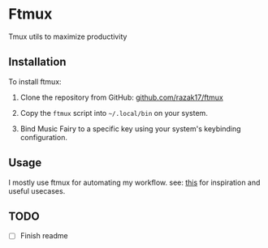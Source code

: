 # Ftmux

Tmux utils to maximize productivity

## Installation

To install ftmux:

1. Clone the repository from GitHub: [github.com/razak17/ftmux](https://github.com/razak17/ftmux)

2. Copy the `ftmux` script into `~/.local/bin` on your system.
3. Bind Music Fairy to a specific key using your system's keybinding configuration.

## Usage

I mostly use ftmux for automating my workflow. see: [this](https://github.com/razak17/dotfiles/blob/main/.config/zsh/scripts/tmux) for inspiration and useful usecases.

## TODO

- [ ] Finish readme
